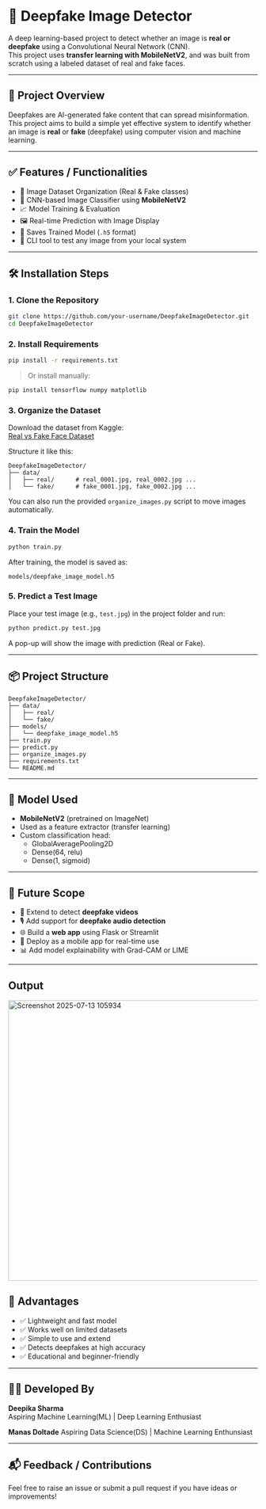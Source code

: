 # 🧠 Deepfake Image Detector

A deep learning-based project to detect whether an image is **real or deepfake** using a Convolutional Neural Network (CNN).  
This project uses **transfer learning with MobileNetV2**, and was built from scratch using a labeled dataset of real and fake faces.

---

## 📌 Project Overview

Deepfakes are AI-generated fake content that can spread misinformation.  
This project aims to build a simple yet effective system to identify whether an image is **real** or **fake** (deepfake) using computer vision and machine learning.

---

## ✅ Features / Functionalities

- 📂 Image Dataset Organization (Real & Fake classes)
- 🧠 CNN-based Image Classifier using **MobileNetV2**
- 📈 Model Training & Evaluation
- 🖼️ Real-time Prediction with Image Display
- 💾 Saves Trained Model (`.h5` format)
- 🧪 CLI tool to test any image from your local system

---

## 🛠️ Installation Steps

### 1. Clone the Repository

```bash
git clone https://github.com/your-username/DeepfakeImageDetector.git
cd DeepfakeImageDetector
```

### 2. Install Requirements

```bash
pip install -r requirements.txt
```

> Or install manually:

```bash
pip install tensorflow numpy matplotlib
```

### 3. Organize the Dataset

Download the dataset from Kaggle:  
[Real vs Fake Face Dataset](https://www.kaggle.com/datasets/xhlulu/140k-real-and-fake-faces)

Structure it like this:

```
DeepfakeImageDetector/
├── data/
│   ├── real/      # real_0001.jpg, real_0002.jpg ...
│   └── fake/      # fake_0001.jpg, fake_0002.jpg ...
```

You can also run the provided `organize_images.py` script to move images automatically.

### 4. Train the Model

```bash
python train.py
```

After training, the model is saved as:

```
models/deepfake_image_model.h5
```

### 5. Predict a Test Image

Place your test image (e.g., `test.jpg`) in the project folder and run:

```bash
python predict.py test.jpg
```

A pop-up will show the image with prediction (Real or Fake).

---



## 📦 Project Structure

```
DeepfakeImageDetector/
├── data/
│   ├── real/
│   └── fake/
├── models/
│   └── deepfake_image_model.h5
├── train.py
├── predict.py
├── organize_images.py
├── requirements.txt
└── README.md
```

---

## 🧠 Model Used

- **MobileNetV2** (pretrained on ImageNet)
- Used as a feature extractor (transfer learning)
- Custom classification head:
  - GlobalAveragePooling2D
  - Dense(64, relu)
  - Dense(1, sigmoid)

---

## 🚀 Future Scope

- 🔄 Extend to detect **deepfake videos**
- 🎙️ Add support for **deepfake audio detection**
- 🌐 Build a **web app** using Flask or Streamlit
- 📱 Deploy as a mobile app for real-time use
- 📊 Add model explainability with Grad-CAM or LIME

---

## Output
 
<img width="965" height="567" alt="Screenshot 2025-07-13 105934" src="https://github.com/user-attachments/assets/6db1d3bc-bc34-40c1-b14a-9150f695fa41" />

## 🌟 Advantages

- ✅ Lightweight and fast model
- ✅ Works well on limited datasets
- ✅ Simple to use and extend
- ✅ Detects deepfakes at high accuracy
- ✅ Educational and beginner-friendly

---

## 🧑‍💻 Developed By

**Deepika Sharma**  
Aspiring Machine Learning(ML) | Deep Learning Enthusiast

**Manas Doltade**
Aspiring Data Science(DS) | Machine Learning Enthunsiast

---
## 📬 Feedback / Contributions

Feel free to raise an issue or submit a pull request if you have ideas or improvements!
